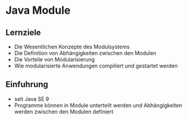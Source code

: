 # Java Module

## Lernziele

- Die Wesentlichen Konzepte des Modulsystems
- Die Definition von Abhängigkeiten zwischen den Modulen
- Die Vorteile von Modularisierung
- Wie modularisierte Anwendungen compiliert und gestartet werden

## Einfuhrung

- seit Java SE 9
- Programme können in Module unterteilt werden und Abhängigkeiten werden zwischen den Modulen definiert

